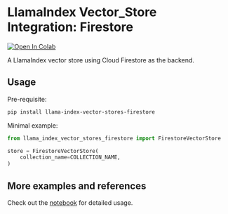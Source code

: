 # LlamaIndex Vector_Store Integration: Firestore

<a href="https://colab.research.google.com/github/run-llama/llama_index/blob/main/docs/examples/vector_stores/FirestoreVectorStore.ipynb" target="_parent"><img src="https://colab.research.google.com/assets/colab-badge.svg" alt="Open In Colab"/></a>

A LlamaIndex vector store using Cloud Firestore as the backend.

## Usage

Pre-requisite:

```bash
pip install llama-index-vector-stores-firestore
```

Minimal example:

```python
from llama_index_vector_stores_firestore import FirestoreVectorStore

store = FirestoreVectorStore(
    collection_name=COLLECTION_NAME,
)
```

## More examples and references

Check out the [notebook](https://colab.research.google.com/github/run-llama/llama_index/blob/main/docs/examples/vector_stores/FirestoreVectorStore.ipynb) for detailed usage.
